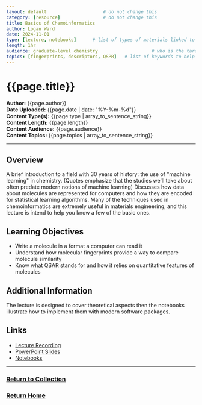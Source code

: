 ```yaml
---
layout: default                     # do not change this
category: [resource]                # do not change this
title: Basics of Chemoinformatics
author: Logan Ward
date: 2024-11-01
type: [lecture, notebooks]      # list of types of materials linked to (e.g. full course, lecture slides, notebooks, etc)
length: 1hr
audience: graduate-level chemistry                    # who is the taret audience?
topics: [fingerprints, descriptors, QSPR]   # list of keywords to help search for concepts covered
---
```

# {{page.title}}  
**Author:** {{page.author}}  
**Date Uploaded:** {{page.date | date: "%Y-%m-%d"}}  
**Content Type(s):** {{page.type | array_to_sentence_string}}  
**Content Length:** {{page.length}}  
**Content Audience:** {{page.audience}}  
**Content Topics:** {{page.topics | array_to_sentence_string}}  
* * *

## Overview
A brief introduction to a field with 30 years of history: the use of "machine learning" in chemistry. (Quotes emphasize that the studies we'll take about often predate modern notions of machine learning)
Discusses how data about molecules are represented for computers and how they are encoded for statistical learning algorithms.
Many of the techniques used in chemoinformatics are extremely useful in materials engineering, and this lecture is intend to help you know a few of the basic ones.

## Learning Objectives
* Write a molecule in a format a computer can read it
* Understand how molecular fingerprints provide a way to compare molecule similarity
* Know what QSAR stands for and how it relies on quantitative features of molecules

## Additional Information
The lecture is designed to cover theoretical aspects then the notebooks illustrate how to implement them with modern software packages.

## Links
- [Lecture Recording](https://youtu.be/03UHAsYSNr0)
- [PowerPoint Slides](https://1drv.ms/p/s!AswJEkleh18Ah5NrUJaW_kPGYivJLQ?e=8883DZ)
- [Notebooks](https://github.com/WardLT/applied-ai-for-materials/tree/main/molecular-property-prediction/chemoinformatics)

* * *
### [Return to Collection](https://bafflerbach.github.io/DSM-CORE/resource-collection)
### [Return Home](https://bafflerbach.github.io/DSM-CORE)

